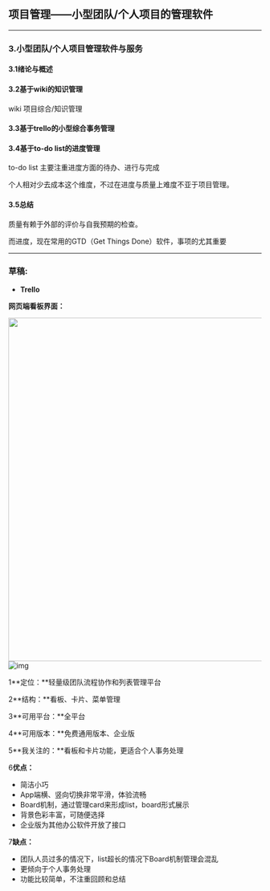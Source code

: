 ##  项目管理——小型团队/个人项目的管理软件

---

### 3.小型团队/个人项目管理软件与服务

#### 3.1绪论与概述

#### 3.2基于wiki的知识管理

wiki 项目综合/知识管理

#### 3.3基于trello的小型综合事务管理

#### 3.4基于to-do list的进度管理

to-do list 主要注重进度方面的待办、进行与完成

个人相对少去成本这个维度，不过在进度与质量上难度不亚于项目管理。

#### 3.5总结

质量有赖于外部的评价与自我预期的检查。

而进度，现在常用的GTD（Get Things Done）软件，事项的尤其重要



---

### 草稿:

- **Trello**

**网页端看板界面：**

<img src="https://pic1.zhimg.com/50/v2-29d47492c7c4a10cb69e908057e0169d_hd.jpg" data-rawwidth="684" data-rawheight="347" class="origin_image zh-lightbox-thumb" width="684" data-original="https://pic1.zhimg.com/v2-29d47492c7c4a10cb69e908057e0169d_r.jpg">![img](https://pic1.zhimg.com/80/v2-29d47492c7c4a10cb69e908057e0169d_hd.jpg)

1**定位：**轻量级团队流程协作和列表管理平台

2**结构：**看板、卡片、菜单管理

3**可用平台：**全平台

4**可用版本：**免费通用版本、企业版

5**我关注的：**看板和卡片功能，更适合个人事务处理

6**优点：**

- 简洁小巧
- App端横、竖向切换非常平滑，体验流畅
- Board机制，通过管理card来形成list，board形式展示
- 背景色彩丰富，可随便选择
- 企业版为其他办公软件开放了接口

7**缺点：**

- 团队人员过多的情况下，list超长的情况下Board机制管理会混乱
- 更倾向于个人事务处理
- 功能比较简单，不注重回顾和总结
